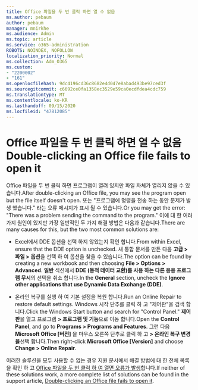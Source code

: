 ```yaml
---
title: Office 파일을 두 번 클릭 하면 열 수 없음
ms.author: pebaum
author: pebaum
manager: mnirkhe
ms.audience: Admin
ms.topic: article
ms.service: o365-administration
ROBOTS: NOINDEX, NOFOLLOW
localization_priority: Normal
ms.collection: Adm_O365
ms.custom:
- "2200002"
- "161"
ms.openlocfilehash: 9dc4196cd36c8682e4d047e8abad493be97ced3f
ms.sourcegitcommit: c6692ce0fa1358ec3529e59ca0ecdfdea4cdc759
ms.translationtype: MT
ms.contentlocale: ko-KR
ms.lasthandoff: 09/15/2020
ms.locfileid: "47812085"
---
```

# <a name="double-clicking-an-office-file-fails-to-open-it"></a><span data-ttu-id="684c6-102">Office 파일을 두 번 클릭 하면 열 수 없음</span><span class="sxs-lookup"><span data-stu-id="684c6-102">Double-clicking an Office file fails to open it</span></span>

<span data-ttu-id="684c6-103">Office 파일을 두 번 클릭 하면 프로그램이 열려 있지만 파일 자체가 열리지 않을 수 있습니다.</span><span class="sxs-lookup"><span data-stu-id="684c6-103">After double-clicking an Office file, you may see the program open but the file itself doesn't open.</span></span> <span data-ttu-id="684c6-104">또는 "프로그램에 명령을 전송 하는 동안 문제가 발생 했습니다." 라는 오류 메시지가 표시 될 수 있습니다.</span><span class="sxs-lookup"><span data-stu-id="684c6-104">Or you may get the error: "There was a problem sending the command to the program."</span></span> <span data-ttu-id="684c6-105">이에 대 한 여러 가지 원인이 있지만 가장 일반적인 두 가지 해결 방법은 다음과 같습니다.</span><span class="sxs-lookup"><span data-stu-id="684c6-105">There are many causes for this, but the two most common solutions are:</span></span>

- <span data-ttu-id="684c6-106">Excel에서 DDE 옵션을 선택 하지 않았는지 확인 합니다.</span><span class="sxs-lookup"><span data-stu-id="684c6-106">From within Excel, ensure that the DDE option is unchecked.</span></span> <span data-ttu-id="684c6-107">새 통합 문서를 만든 다음 **고급 > 파일 > 옵션**을 선택 하 여 옵션을 찾을 수 있습니다.</span><span class="sxs-lookup"><span data-stu-id="684c6-107">The option can be found by creating a new workbook and then choosing **File > Options > Advanced**.</span></span> <span data-ttu-id="684c6-108">**일반** 섹션에서 **DDE (동적 데이터 교환)를 사용 하는 다른 응용 프로그램 무시**의 선택을 취소 합니다.</span><span class="sxs-lookup"><span data-stu-id="684c6-108">In the **General** section, uncheck the **Ignore other applications that use Dynamic Data Exchange (DDE)**.</span></span>

- <span data-ttu-id="684c6-109">온라인 복구를 실행 하 여 기본 설정을 복원 합니다.</span><span class="sxs-lookup"><span data-stu-id="684c6-109">Run an Online Repair to restore default settings.</span></span> <span data-ttu-id="684c6-110">Windows 시작 단추를 클릭 하 고 "제어판"을 검색 합니다.</span><span class="sxs-lookup"><span data-stu-id="684c6-110">Click the Windows Start button and search for "Control Panel."</span></span> <span data-ttu-id="684c6-111">**제어판**을 열고 프로그램 **> 프로그램 및 기능**으로 이동 합니다.</span><span class="sxs-lookup"><span data-stu-id="684c6-111">Open the **Control Panel**, and go to **Programs > Programs and Features**.</span></span> <span data-ttu-id="684c6-112">그런 다음 **Microsoft Office [버전]** 을 마우스 오른쪽 단추로 클릭 하 고 **> 온라인 복구 변경을**선택 합니다.</span><span class="sxs-lookup"><span data-stu-id="684c6-112">Then right-click **Microsoft Office [Version]** and choose **Change > Online Repair**.</span></span>

<span data-ttu-id="684c6-113">이러한 솔루션을 모두 사용할 수 없는 경우 지원 문서에서 해결 방법에 대 한 전체 목록을 확인 하 고 [Office 파일을 두 번 클릭 하 여 열면 오류가 발생](https://support.office.com/article/Double-clicking-an-Office-file-fails-to-open-it-1e9c0ad9-34c8-4440-a42e-d30186b29ed6)합니다.</span><span class="sxs-lookup"><span data-stu-id="684c6-113">If neither of these solutions work, a more complete list of solutions can be found in the support article, [Double-clicking an Office file fails to open it](https://support.office.com/article/Double-clicking-an-Office-file-fails-to-open-it-1e9c0ad9-34c8-4440-a42e-d30186b29ed6).</span></span>
